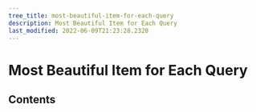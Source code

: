 ```yaml
---
tree_title: most-beautiful-item-for-each-query
description: Most Beautiful Item for Each Query
last_modified: 2022-06-09T21:23:28.2328
---
```


# Most Beautiful Item for Each Query

## Contents
